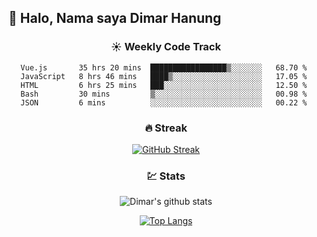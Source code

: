 ## 👋 Halo, Nama saya **Dimar Hanung**

<center>

### :sunny: Weekly Code Track
<!--START_SECTION:waka-->
```text
Vue.js       35 hrs 20 mins  █████████████████▒░░░░░░░   68.70 % 
JavaScript   8 hrs 46 mins   ████▒░░░░░░░░░░░░░░░░░░░░   17.05 % 
HTML         6 hrs 25 mins   ███░░░░░░░░░░░░░░░░░░░░░░   12.50 % 
Bash         30 mins         ▒░░░░░░░░░░░░░░░░░░░░░░░░   00.98 % 
JSON         6 mins          ░░░░░░░░░░░░░░░░░░░░░░░░░   00.22 % 
```
<!--END_SECTION:waka-->

### :fire: Streak

[![GitHub Streak](http://github-readme-streak-stats.herokuapp.com?user=dimar-hanung)](https://git.io/streak-stats)

### :chart: Stats

![Dimar's github stats](https://github-readme-stats.vercel.app/api?username=dimar-hanung&show_icons=true&theme=vue)

[![Top Langs](https://github-readme-stats.vercel.app/api/top-langs/?username=dimar-hanung)](#)

</center>

